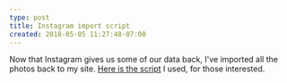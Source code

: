 ```yaml
---
type: post
title: Instagram import script
created: 2018-05-05 11:27:48-07:00
---
```

Now that Instagram gives us some of our data back, I've imported all the photos back to my site. [Here is the script](https://gist.github.com/mayo/90a02222fe6a2826044572d7e8192551) I used, for those interested.
